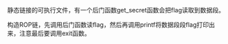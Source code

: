 静态链接的可执行文件，有一个后门函数get_secret函数会把flag读取到数据段。

构造ROP链，先调用后门函数读flag，然后再调用printf将数据段段flag打印出来，注意最后要调用exit函数。
